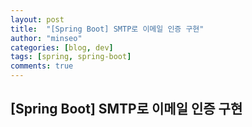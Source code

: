 ```yaml
---
layout: post
title:  "[Spring Boot] SMTP로 이메일 인증 구현"
author: "minseo"
categories: [blog, dev]
tags: [spring, spring-boot]
comments: true
---
```

## [Spring Boot] SMTP로 이메일 인증 구현